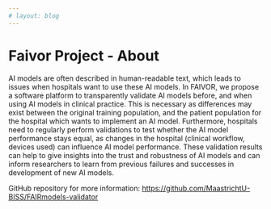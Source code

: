 ```yaml
---
# layout: blog
---
```

# Faivor Project - About


AI models are often described in human-readable text, which leads to issues when hospitals want to use these AI models. In FAIVOR, we propose a software platform to transparently validate AI models before, and when using AI models in clinical practice. This is necessary as differences may exist between the original training population, and the patient population for the hospital which wants to implement an AI model. Furthermore, hospitals need to regularly perform validations to test whether the AI model performance stays equal, as changes in the hospital (clinical workflow, devices used) can influence AI model performance. These validation results can help to give insights into the trust and robustness of AI models and can inform researchers to learn from previous failures and successes in development of new AI models.

GitHub repository for more information: https://github.com/MaastrichtU-BISS/FAIRmodels-validator